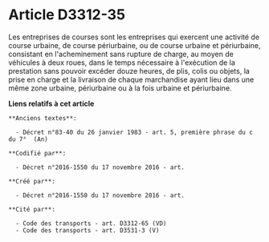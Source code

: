 # Article D3312-35

Les entreprises de courses sont les entreprises qui exercent une activité de course urbaine, de course périurbaine, ou de
course urbaine et périurbaine, consistant en l'acheminement sans rupture de charge, au moyen de véhicules à deux roues, dans
le temps nécessaire à l'exécution de la prestation sans pouvoir excéder douze heures, de plis, colis ou objets, la prise en
charge et la livraison de chaque marchandise ayant lieu dans une même zone urbaine, périurbaine ou à la fois urbaine et
périurbaine.

**Liens relatifs à cet article**

	**Anciens textes**:

	  - Décret n°83-40 du 26 janvier 1983 - art. 5, première phrase du c du 7°  (An)

	**Codifié par**:

	  - Décret n°2016-1550 du 17 novembre 2016 - art.

	**Créé par**:

	  - Décret n°2016-1550 du 17 novembre 2016 - art.

	**Cité par**:

	  - Code des transports - art. D3312-65 (VD)
	  - Code des transports - art. D3531-3 (V)
